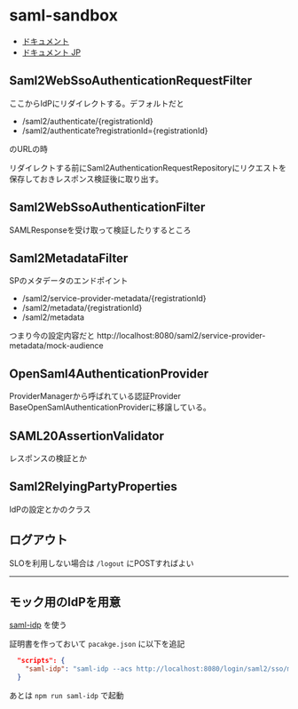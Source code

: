 # saml-sandbox

- [ドキュメント](https://spring.pleiades.io/spring-security/reference/servlet/saml2/index.html)
- [ドキュメント JP](https://docs.spring.io/spring-security/reference/servlet/saml2/index.html)


## Saml2WebSsoAuthenticationRequestFilter

ここからIdPにリダイレクトする。デフォルトだと
- /saml2/authenticate/{registrationId}
- /saml2/authenticate?registrationId={registrationId}

のURLの時

リダイレクトする前にSaml2AuthenticationRequestRepositoryにリクエストを保存しておきレスポンス検証後に取り出す。

## Saml2WebSsoAuthenticationFilter

SAMLResponseを受け取って検証したりするところ


## Saml2MetadataFilter

SPのメタデータのエンドポイント

- /saml2/service-provider-metadata/{registrationId}
- /saml2/metadata/{registrationId}
- /saml2/metadata

つまり今の設定内容だと
http://localhost:8080/saml2/service-provider-metadata/mock-audience

## OpenSaml4AuthenticationProvider

ProviderManagerから呼ばれている認証Provider
BaseOpenSamlAuthenticationProviderに移譲している。

## SAML20AssertionValidator

レスポンスの検証とか


## Saml2RelyingPartyProperties

IdPの設定とかのクラス


## ログアウト

SLOを利用しない場合は `/logout` にPOSTすればよい

---

## モック用のIdPを用意

[saml-idp](https://github.com/mcguinness/saml-idp) を使う

証明書を作っておいて `pacakge.json` に以下を追記

```json
  "scripts": {
    "saml-idp": "saml-idp --acs http://localhost:8080/login/saml2/sso/mock-audience --aud http://localhost:8080/saml2/service-provider-metadata/mock-audience"
  }
```

あとは `npm run saml-idp` で起動


